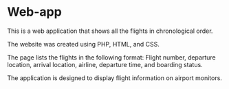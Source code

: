 # Web-app
This is a web application that shows all the flights in chronological order. 

The website was created using PHP, HTML, and CSS. 

The page lists the flights in the following format: Flight number, departure location, arrival location, airline, departure time, and boarding status. 

The application is designed to display flight information on airport monitors.
